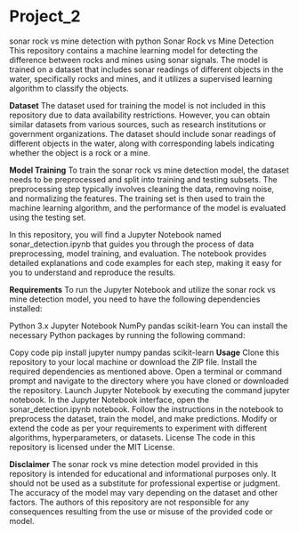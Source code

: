 # Project_2
sonar rock vs mine detection with python
Sonar Rock vs Mine Detection
This repository contains a machine learning model for detecting the difference between rocks and mines using sonar signals. The model is trained on a dataset that includes sonar readings of different objects in the water, specifically rocks and mines, and it utilizes a supervised learning algorithm to classify the objects.

**Dataset**
The dataset used for training the model is not included in this repository due to data availability restrictions. However, you can obtain similar datasets from various sources, such as research institutions or government organizations. The dataset should include sonar readings of different objects in the water, along with corresponding labels indicating whether the object is a rock or a mine.

**Model Training**
To train the sonar rock vs mine detection model, the dataset needs to be preprocessed and split into training and testing subsets. The preprocessing step typically involves cleaning the data, removing noise, and normalizing the features. The training set is then used to train the machine learning algorithm, and the performance of the model is evaluated using the testing set.

In this repository, you will find a Jupyter Notebook named sonar_detection.ipynb that guides you through the process of data preprocessing, model training, and evaluation. The notebook provides detailed explanations and code examples for each step, making it easy for you to understand and reproduce the results.

**Requirements**
To run the Jupyter Notebook and utilize the sonar rock vs mine detection model, you need to have the following dependencies installed:

Python 3.x
Jupyter Notebook
NumPy
pandas
scikit-learn
You can install the necessary Python packages by running the following command:

Copy code
pip install jupyter numpy pandas scikit-learn
**Usage**
Clone this repository to your local machine or download the ZIP file.
Install the required dependencies as mentioned above.
Open a terminal or command prompt and navigate to the directory where you have cloned or downloaded the repository.
Launch Jupyter Notebook by executing the command jupyter notebook.
In the Jupyter Notebook interface, open the sonar_detection.ipynb notebook.
Follow the instructions in the notebook to preprocess the dataset, train the model, and make predictions.
Modify or extend the code as per your requirements to experiment with different algorithms, hyperparameters, or datasets.
License
The code in this repository is licensed under the MIT License.

**Disclaimer**
The sonar rock vs mine detection model provided in this repository is intended for educational and informational purposes only. It should not be used as a substitute for professional expertise or judgment. The accuracy of the model may vary depending on the dataset and other factors. The authors of this repository are not responsible for any consequences resulting from the use or misuse of the provided code or model.

